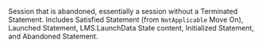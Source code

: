 Session that is abandoned, essentially a session without a Terminated Statement. Includes Satisfied Statement (from `NotApplicable` Move On), Launched Statement, LMS.LaunchData State content, Initialized Statement, and Abandoned Statement.

